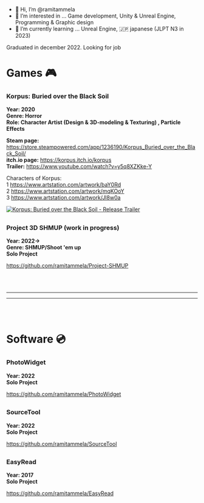 - 👋 Hi, I’m @ramitammela
- 👀 I’m interested in ... Game development, Unity & Unreal Engine, Programming & Graphic design
- 🌱 I’m currently learning ... Unreal Engine, 🇯🇵 japanese (JLPT N3 in 2023)

Graduated in december 2022. Looking for job

<!---
ramitammela/ramitammela is a ✨ special ✨ repository because its `README.md` (this file) appears on your GitHub profile.
You can click the Preview link to take a look at your changes.
- 💞️ I’m looking to collaborate on ...
- 📫 How to reach me ...
--->


# Games 🎮

### Korpus: Buried over the Black Soil
**Year: 2020  
Genre: Horror  
Role: Character Artist (Design & 3D-modeling & Texturing) , Particle Effects**

**Steam page:** https://store.steampowered.com/app/1236190/Korpus_Buried_over_the_Black_Soil/  
**itch.io page:** https://korpus.itch.io/korpus  
**Trailer:** https://www.youtube.com/watch?v=y5q8XZKke-Y  

Characters of Korpus:  
1 https://www.artstation.com/artwork/baY0Rd  
2 https://www.artstation.com/artwork/mqKOoY  
3 https://www.artstation.com/artwork/Jl8w0a


[![Korpus: Buried over the Black Soil - Release Trailer](https://user-images.githubusercontent.com/33514265/207888379-4041ede5-d0bd-42f8-b58a-cb67bdf42ebd.png)](https://www.youtube.com/watch?v=y5q8XZKke-Y "Korpus: Buried over the Black Soil - Release Trailer")

##

### Project 3D SHMUP (work in progress)
**Year: 2022->  
Genre: SHMUP/Shoot 'em up  
Solo Project**


https://github.com/ramitammela/Project-SHMUP


<br/><br/>
***
***
<br/><br/>

# Software 💿

### PhotoWidget
**Year: 2022  
Solo Project**


https://github.com/ramitammela/PhotoWidget

##

### SourceTool
**Year: 2022  
Solo Project**


https://github.com/ramitammela/SourceTool

##

### EasyRead
**Year: 2017  
Solo Project**


https://github.com/ramitammela/EasyRead
